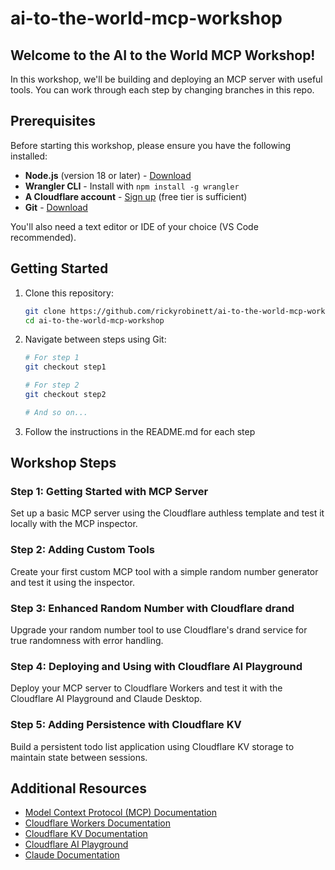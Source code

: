 # ai-to-the-world-mcp-workshop

## Welcome to the AI to the World MCP Workshop!

In this workshop, we'll be building and deploying an MCP server with useful tools. You can work through each step by changing branches in this repo.

## Prerequisites

Before starting this workshop, please ensure you have the following installed:

- **Node.js** (version 18 or later) - [Download](https://nodejs.org/)
- **Wrangler CLI** - Install with `npm install -g wrangler`
- **A Cloudflare account** - [Sign up](https://dash.cloudflare.com/sign-up) (free tier is sufficient)
- **Git** - [Download](https://git-scm.com/downloads)

You'll also need a text editor or IDE of your choice (VS Code recommended).

## Getting Started

1. Clone this repository:
   ```bash
   git clone https://github.com/rickyrobinett/ai-to-the-world-mcp-workshop.git
   cd ai-to-the-world-mcp-workshop
   ```

2. Navigate between steps using Git:
   ```bash
   # For step 1
   git checkout step1
   
   # For step 2
   git checkout step2
   
   # And so on...
   ```

3. Follow the instructions in the README.md for each step

## Workshop Steps

### Step 1: Getting Started with MCP Server
Set up a basic MCP server using the Cloudflare authless template and test it locally with the MCP inspector.

### Step 2: Adding Custom Tools
Create your first custom MCP tool with a simple random number generator and test it using the inspector.

### Step 3: Enhanced Random Number with Cloudflare drand
Upgrade your random number tool to use Cloudflare's drand service for true randomness with error handling.

### Step 4: Deploying and Using with Cloudflare AI Playground
Deploy your MCP server to Cloudflare Workers and test it with the Cloudflare AI Playground and Claude Desktop.

### Step 5: Adding Persistence with Cloudflare KV
Build a persistent todo list application using Cloudflare KV storage to maintain state between sessions.

## Additional Resources

- [Model Context Protocol (MCP) Documentation](https://modelcontextprotocol.io/)
- [Cloudflare Workers Documentation](https://developers.cloudflare.com/workers/)
- [Cloudflare KV Documentation](https://developers.cloudflare.com/workers/runtime-apis/kv/)
- [Cloudflare AI Playground](https://playground.ai.cloudflare.com/)
- [Claude Documentation](https://docs.anthropic.com/claude/)
